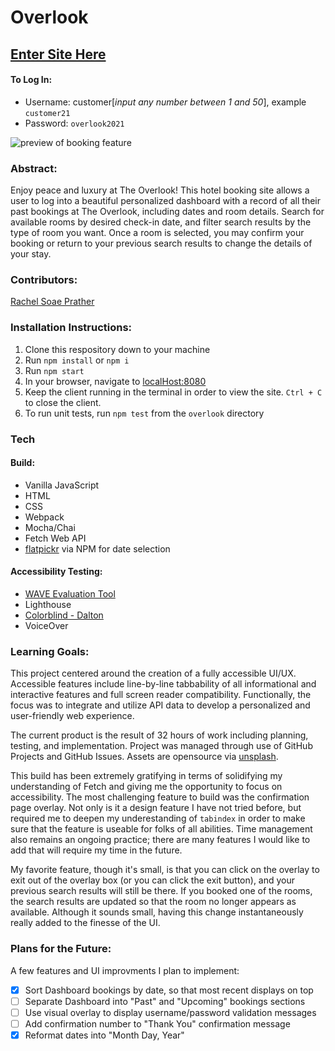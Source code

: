 # Overlook
## [Enter Site Here](https://rachelsoae.github.io/overlook/)
#### To Log In:
- Username: customer[*input any number between 1 and 50*], example `customer21`
- Password: `overlook2021`

![preview of booking feature](https://media.giphy.com/media/v1.Y2lkPTc5MGI3NjExMjY5NWQ1Njc1YTQ4OGVlNTAyMzZjNzQxMzgwNWU4NjA4NzExMmE2NCZlcD12MV9pbnRlcm5hbF9naWZzX2dpZklkJmN0PWc/XM2JngU2hKNuC5PqmW/giphy.gif)

### Abstract:
[//]: <> (Briefly describe what you built and its features. What problem is the app solving? How does this application solve that problem?)
Enjoy peace and luxury at The Overlook!
This hotel booking site allows a user to log into a beautiful personalized dashboard with a record of all their past bookings at The Overlook, including dates and room details. 
Search for available rooms by desired check-in date, and filter search results by the type of room you want. 
Once a room is selected, you may confirm your booking or return to your previous search results to change the details of your stay.

### Contributors:
[//]: <> (Who worked on this application? Link to their GitHubs.)
[Rachel Soae Prather](https://github.com/rachelsoae)

### Installation Instructions:
[//]: <> (What steps does a person have to take to get your app cloned down and running?)
1. Clone this respository down to your machine
1. Run `npm install` or `npm i`
1. Run `npm start`
1. In your browser, navigate to [localHost:8080](http://localhost:8080/)
1. Keep the client running in the terminal in order to view the site. `Ctrl + C` to close the client.
1. To run unit tests, run `npm test` from the `overlook` directory 

### Tech
#### Build:
- Vanilla JavaScript
- HTML
- CSS
- Webpack
- Mocha/Chai
- Fetch Web API
- [flatpickr](https://flatpickr.js.org/) via NPM for date selection

#### Accessibility Testing:
- [WAVE Evaluation Tool](https://wave.webaim.org/)
- Lighthouse
- [Colorblind - Dalton](https://chrome.google.com/webstore/detail/colorblind-dalton-for-goo/afcafnelafcgjinkaeohkalmfececool)
- VoiceOver

### Learning Goals:
[//]: <> (What were the learning goals of this project? What tech did you work with?)
This project centered around the creation of a fully accessible UI/UX. Accessible features include line-by-line tabbability of all informational and interactive features and full screen reader compatibility. Functionally, the focus was to integrate and utilize API data to develop a personalized and user-friendly web experience. 

The current product is the result of 32 hours of work including planning, testing, and implementation. Project was managed through use of GitHub Projects and GitHub Issues. Assets are opensource via [unsplash](https://unsplash.com/).

This build has been extremely gratifying in terms of solidifying my understanding of Fetch and giving me the opportunity to focus on accessibility. The most challenging feature to build was the confirmation page overlay. Not only is it a design feature I have not tried before, but required me to deepen my underestanding of `tabindex` in order to make sure that the feature is useable for folks of all abilities. Time management also remains an ongoing practice; there are many features I would like to add that will require my time in the future.

My favorite feature, though it's small, is that you can click on the overlay to exit out of the overlay box (or you can click the exit button), and your previous search results will still be there. If you booked one of the rooms, the search results are updated so that the room no longer appears as available. Although it sounds small, having this change instantaneously really added to the finesse of the UI.

### Plans for the Future:
A few features and UI improvments I plan to implement:
- [x] Sort Dashboard bookings by date, so that most recent displays on top
- [ ] Separate Dashboard into "Past" and "Upcoming" bookings sections
- [ ] Use visual overlay to display username/password validation messages
- [ ] Add confirmation number to "Thank You" confirmation message
- [x] Reformat dates into "Month Day, Year"
